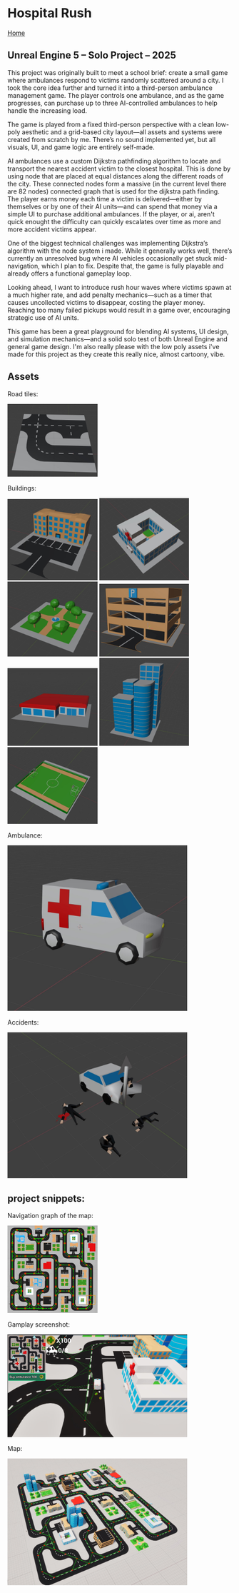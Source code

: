 # Hospital Rush

[Home](../../README.md)
## Unreal Engine 5 – Solo Project – 2025

This project was originally built to meet a school brief: create a small game where ambulances respond to victims randomly scattered around a city. I took the core idea further and turned it into a third-person ambulance management game. The player controls one ambulance, and as the game progresses, can purchase up to three AI-controlled ambulances to help handle the increasing load.

The game is played from a fixed third-person perspective with a clean low-poly aesthetic and a grid-based city layout—all assets and systems were created from scratch by me. There’s no sound implemented yet, but all visuals, UI, and game logic are entirely self-made.

AI ambulances use a custom Dijkstra pathfinding algorithm to locate and transport the nearest accident victim to the closest hospital. 
This is done by using node that are placed at equal distances along the different roads of the city. These connected nodes form a massive (in the current level there are 82 nodes) connected graph that is used for the dijkstra path finding.
The player earns money each time a victim is delivered—either by themselves or by one of their AI units—and can spend that money via a simple UI to purchase additional ambulances. If the player, or ai, aren't quick enought the difficulty can quickly escalates over time as more and more accident victims appear.

One of the biggest technical challenges was implementing Dijkstra’s algorithm with the node system i made. While it generally works well, there’s currently an unresolved bug where AI vehicles occasionally get stuck mid-navigation, which I plan to fix. Despite that, the game is fully playable and already offers a functional gameplay loop.

Looking ahead, I want to introduce rush hour waves where victims spawn at a much higher rate, and add penalty mechanics—such as a timer that causes uncollected victims to disappear, costing the player money. Reaching too many failed pickups would result in a game over, encouraging strategic use of AI units.

This game has been a great playground for blending AI systems, UI design, and simulation mechanics—and a solid solo test of both Unreal Engine and general game design. I'm also really please with the low poly assets i've made for this project as they create this really nice, almost cartoony, vibe.


## Assets
Road tiles:

<img src="./images/road_tiles.jpg" width="40%"/>

Buildings: 

<img src="./images/appartements.jpg" width="40%"/>
<img src="./images/hospital.jpg" width="40%"/>
<img src="./images/park.jpg" width="40%"/>
<img src="./images/Parking_lot.jpg" width="40%"/>
<img src="./images/shop.jpg" width="40%"/>
<img src="./images/skyscrapers.jpg" width="40%"/>
<img src="./images/sportsfield.jpg" width="40%"/>

Ambulance:

<img src="./images/ambulances.jpg" width="80%"/>

Accidents:

<img src="./images/accidents.jpg" width="80%"/>


## project snippets:

Navigation graph of the map:

<img src="./images/nav_graph.jpg" width="40%"/>


Gamplay screenshot:

<img src="./images/ingame_footage.jpg" width="80%"/>

Map: 

<img src="./images/game_map.jpg" width="80%"/>
